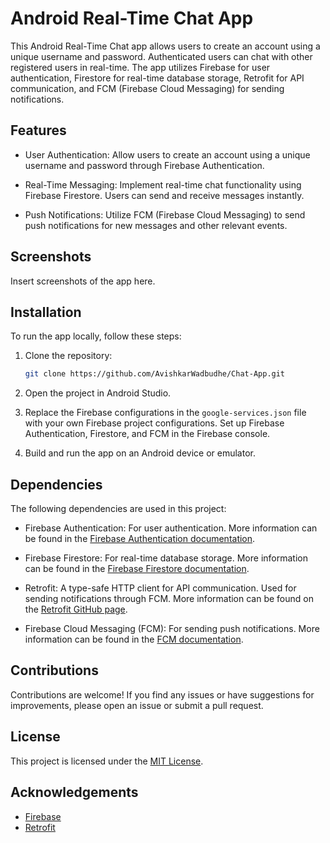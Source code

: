 # Android Real-Time Chat App

This Android Real-Time Chat app allows users to create an account using a unique username and password. Authenticated users can chat with other registered users in real-time. The app utilizes Firebase for user authentication, Firestore for real-time database storage, Retrofit for API communication, and FCM (Firebase Cloud Messaging) for sending notifications.

## Features

- User Authentication: Allow users to create an account using a unique username and password through Firebase Authentication.

- Real-Time Messaging: Implement real-time chat functionality using Firebase Firestore. Users can send and receive messages instantly.

- Push Notifications: Utilize FCM (Firebase Cloud Messaging) to send push notifications for new messages and other relevant events.

## Screenshots

Insert screenshots of the app here.

## Installation

To run the app locally, follow these steps:

1. Clone the repository:

   ```bash
   git clone https://github.com/AvishkarWadbudhe/Chat-App.git
   ```

2. Open the project in Android Studio.

3. Replace the Firebase configurations in the `google-services.json` file with your own Firebase project configurations. Set up Firebase Authentication, Firestore, and FCM in the Firebase console.

4. Build and run the app on an Android device or emulator.

## Dependencies

The following dependencies are used in this project:

- Firebase Authentication: For user authentication. More information can be found in the [Firebase Authentication documentation](https://firebase.google.com/docs/auth).

- Firebase Firestore: For real-time database storage. More information can be found in the [Firebase Firestore documentation](https://firebase.google.com/docs/firestore).

- Retrofit: A type-safe HTTP client for API communication. Used for sending notifications through FCM. More information can be found on the [Retrofit GitHub page](https://github.com/square/retrofit).

- Firebase Cloud Messaging (FCM): For sending push notifications. More information can be found in the [FCM documentation](https://firebase.google.com/docs/cloud-messaging).

## Contributions

Contributions are welcome! If you find any issues or have suggestions for improvements, please open an issue or submit a pull request.

## License

This project is licensed under the [MIT License](LICENSE).

## Acknowledgements

- [Firebase](https://firebase.google.com/)
- [Retrofit](https://github.com/square/retrofit)
